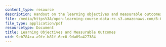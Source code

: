 ```yaml
---
content_type: resource
description: Handout on the learning objectives and measurable outcomes of the course.
file: /media/https%3A/open-learning-course-data-rc.s3.amazonaws.com/6-004-computation-structures-spring-2009/9eb784caa9feb81f6ec09da09a427384_MIT6_004s09_syll_objectives.pdf
file_type: application/pdf
resourcetype: Document
title: Learning Objectives and Measurable Outcomes
uid: 9eb784ca-a9fe-b81f-6ec0-9da09a427384
---
```

